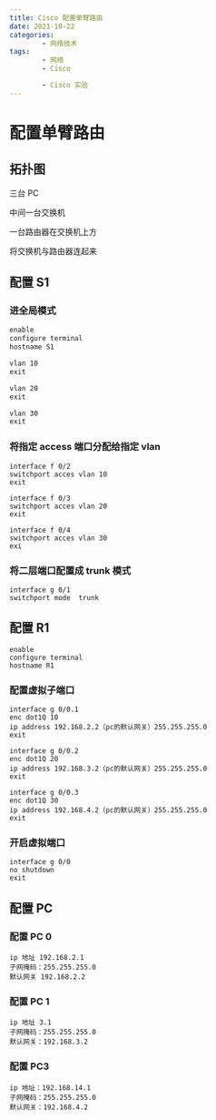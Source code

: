 ```yaml
---
title: Cisco 配置单臂路由
date: 2021-10-22
categories:
        - 网络技术
tags:
        - 网络
        - Cisco

        - Cisco 实验
---
```


# 配置单臂路由

## 拓扑图

三台 PC

中间一台交换机

一台路由器在交换机上方

将交换机与路由器连起来

## 配置 S1

### 进全局模式

```txt
enable
configure terminal
hostname S1

vlan 10
exit

vlan 20
exit

vlan 30
exit
```

### 将指定 access 端口分配给指定 vlan

```
interface f 0/2
switchport acces vlan 10
exit

interface f 0/3
switchport acces vlan 20
exit

interface f 0/4
switchport acces vlan 30
exi
```

### 将二层端口配置成 trunk 模式

```
interface g 0/1
switchport mode  trunk
```

## 配置 R1

```
enable
configure terminal
hostname R1
```

### 配置虚拟子端口

```
interface g 0/0.1
enc dot1Q 10
ip address 192.168.2.2（pc的默认网关）255.255.255.0
exit

interface g 0/0.2
enc dot1Q 20
ip address 192.168.3.2（pc的默认网关）255.255.255.0
exit

interface g 0/0.3
enc dot1Q 30
ip address 192.168.4.2（pc的默认网关）255.255.255.0
exit
```

### 开启虚拟端口

```
interface g 0/0
no shutdown
exit
```

## 配置 PC

### 配置 PC 0

```
ip 地址 192.168.2.1
子网掩码：255.255.255.0
默认网关 192.168.2.2
```

### 配置 PC 1

```
ip 地址 3.1
子网掩码：255.255.255.0
默认网关：192.168.3.2
```

### 配置 PC3

```
ip 地址：192.168.14.1
子网掩码：255.255.255.0
默认网关：192.168.4.2
```
